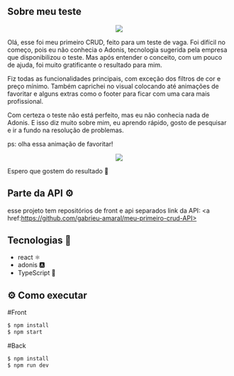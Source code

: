 ## Sobre meu teste

<p align="center">
   <img src="public/gif geral-min.gif">
</p>


Olá, esse foi meu primeiro CRUD, feito para um teste de vaga. Foi difícil no começo, pois eu não conhecia o Adonis, tecnologia sugerida pela empresa que disponibilizou o teste. Mas após entender o conceito, com um pouco de ajuda, foi muito gratificante o resultado para mim.

Fiz todas as funcionalidades principais, com exceção dos filtros de cor e preço mínimo. Também caprichei no visual colocando até animações de favoritar e alguns extras como o footer para ficar com uma cara mais profissional.

Com certeza o teste não está perfeito, mas eu não conhecia nada de Adonis. E isso diz muito sobre mim, eu aprendo rápido, gosto de pesquisar e ir a fundo na resolução de problemas.

ps: olha essa animação de favoritar!

<p align="center">
   <img src="public/like-min.gif">
</p>

Espero que gostem do resultado 💙

## Parte da API ⚙

esse projeto tem repositórios de front e api separados
link da API: <a href:https://github.com/gabrieu-amaral/meu-primeiro-crud-API> </a>

## Tecnologias 🧪

- react ⚛
- adonis 🅰
- TypeScript 📝

## ⚙️ Como executar

#Front
```sh
$ npm install
$ npm start
```

#Back
```sh
$ npm install
$ npm run dev
```
